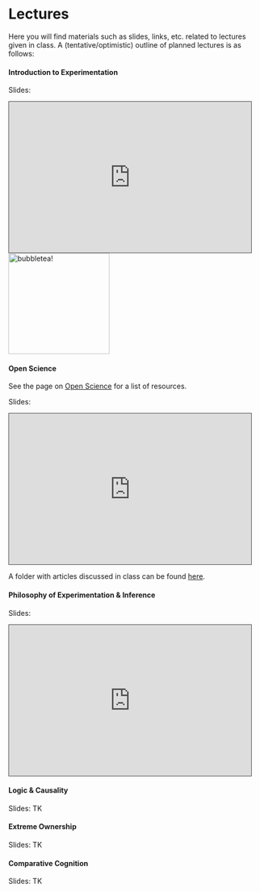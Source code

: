 # Lectures

Here you will find materials such as slides, links, etc. related to lectures given in class. 
A (tentative/optimistic) outline of planned lectures is as follows:

#### Introduction to Experimentation

Slides:

<iframe src="https://docs.google.com/presentation/d/e/2PACX-1vQQnrGLdJ_Sd2Dr8mqC15tWX-I5gvSgSWVVFgsGBUm36ksufDUlPxetMvQG--s4ijeMx_Xr3N8YCWrk/embed?start=false&loop=false&delayms=3000" frameborder="0" width="480" height="299" style="border: 1px solid #464646;" allowfullscreen="true" mozallowfullscreen="true" webkitallowfullscreen="true"></iframe>

<img src="../static/peach-cat-boba-tea.gif" alt="bubbletea!" class=".float-right" width="200px">

#### Open Science
See the page on [Open Science](https://avakiai.github.io/expra_winter2021-2022/open_science.html) for a list of resources. 

Slides: 

<iframe src="https://docs.google.com/presentation/d/e/2PACX-1vTVER60XP9o_kKtPSqEsVQdk4vKG74bJdn-mG_VQVbzUuDv-uCoEf9iwW0FqYrL6wdhXcODevohDXkX/embed?start=false&loop=false&delayms=3000" frameborder="0" width="480" height="299" style="border: 1px solid #464646;" allowfullscreen="true" mozallowfullscreen="true" webkitallowfullscreen="true"></iframe>


A folder with articles discussed in class can be found [here](https://github.com/avakiai/expra_winter2021-2022/tree/master/open_science_readings). 

#### Philosophy of Experimentation & Inference

Slides: 

<iframe src="https://docs.google.com/presentation/d/e/2PACX-1vQ72nbzhhO6ETa7fBOdLWtMet7ErTjlmJXvtnc0okHELn2Rek585DfBOdeO0LuZ7O5MjVLUQtDc6QDg/embed?start=false&loop=false&delayms=3000" frameborder="0" width="480" height="299" style="border: 1px solid #464646;" allowfullscreen="true" mozallowfullscreen="true" webkitallowfullscreen="true"></iframe>

#### Logic & Causality

Slides: TK

#### Extreme Ownership

Slides: TK

#### Comparative Cognition

Slides: TK